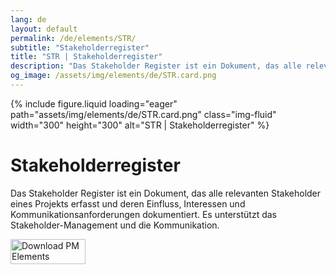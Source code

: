 ```yaml
---
lang: de
layout: default
permalink: /de/elements/STR/
subtitle: "Stakeholderregister"
title: "STR | Stakeholderregister"
description: "Das Stakeholder Register ist ein Dokument, das alle relevanten Stakeholder eines Projekts erfasst und deren Einfluss, Interessen und Kommunikationsanforderungen dokumentiert. Es unterstützt das Stakeholder-Management und die Kommunikation."
og_image: /assets/img/elements/de/STR.card.png
---
```


{% include figure.liquid loading="eager" path="assets/img/elements/de/STR.card.png" class="img-fluid" width="300" height="300" alt="STR | Stakeholderregister" %}

# Stakeholderregister

Das Stakeholder Register ist ein Dokument, das alle relevanten Stakeholder eines Projekts erfasst und deren Einfluss, Interessen und Kommunikationsanforderungen dokumentiert. Es unterstützt das Stakeholder-Management und die Kommunikation.

<a href="https://apps.apple.com/app/apple-store/id6738084498?pt=127441684&ct=website&mt=8">
  <img src="{{ "assets/img/en/appstore.png" | relative_url }}" width="120" height="40" alt="Download PM Elements">
</a>
